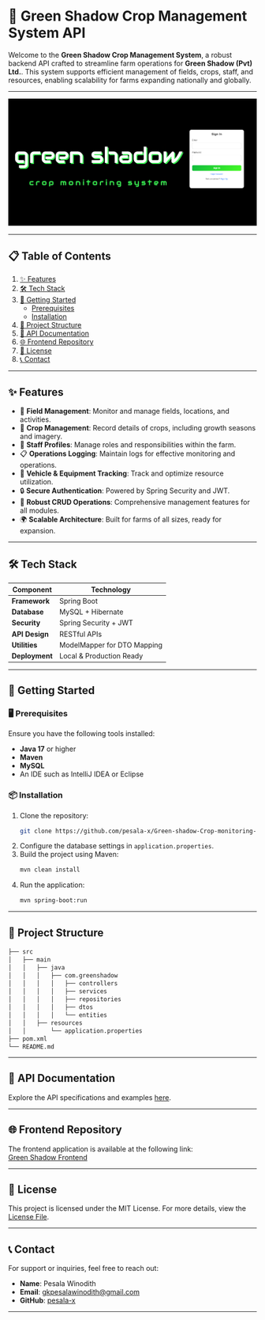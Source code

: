 # 🌿 **Green Shadow Crop Management System API**

Welcome to the **Green Shadow Crop Management System**, a robust backend API crafted to streamline farm operations for **Green Shadow (Pvt) Ltd.**. This system supports efficient management of fields, crops, staff, and resources, enabling scalability for farms expanding nationally and globally.

---

![Green Shadow](/img.png)

---

## 📋 **Table of Contents**

1. [✨ Features](#-features)
2. [🛠 Tech Stack](#-tech-stack)
3. [🚀 Getting Started](#-getting-started)
   - [Prerequisites](#prerequisites)
   - [Installation](#installation)
4. [📂 Project Structure](#-project-structure)
5. [📜 API Documentation](#-api-documentation)
6. [🌐 Frontend Repository](#-frontend-repository)
7. [📄 License](#-license)
8. [📞 Contact](#-contact)

---

## ✨ **Features**

- 🌾 **Field Management**: Monitor and manage fields, locations, and activities.
- 🌱 **Crop Management**: Record details of crops, including growth seasons and imagery.
- 👥 **Staff Profiles**: Manage roles and responsibilities within the farm.
- 📋 **Operations Logging**: Maintain logs for effective monitoring and operations.
- 🚜 **Vehicle & Equipment Tracking**: Track and optimize resource utilization.
- 🔒 **Secure Authentication**: Powered by Spring Security and JWT.
- 💾 **Robust CRUD Operations**: Comprehensive management features for all modules.
- 🌍 **Scalable Architecture**: Built for farms of all sizes, ready for expansion.

---

## 🛠 **Tech Stack**

| **Component**   | **Technology**      |
|------------------|---------------------|
| **Framework**    | Spring Boot         |
| **Database**     | MySQL + Hibernate   |
| **Security**     | Spring Security + JWT |
| **API Design**   | RESTful APIs        |
| **Utilities**    | ModelMapper for DTO Mapping |
| **Deployment**   | Local & Production Ready |

---

## 🚀 **Getting Started**

### 🖥 Prerequisites

Ensure you have the following tools installed:

- **Java 17** or higher
- **Maven**
- **MySQL**
- An IDE such as IntelliJ IDEA or Eclipse

### 📦 Installation

1. Clone the repository:
   ```bash
   git clone https://github.com/pesala-x/Green-shadow-Crop-monitoring-system.git
   ```
2. Configure the database settings in `application.properties`.
3. Build the project using Maven:
   ```bash
   mvn clean install
   ```
4. Run the application:
   ```bash
   mvn spring-boot:run
   ```

---

## 📂 **Project Structure**

```plaintext
├── src
│   ├── main
│   │   ├── java
│   │   │   ├── com.greenshadow
│   │   │   │   ├── controllers
│   │   │   │   ├── services
│   │   │   │   ├── repositories
│   │   │   │   ├── dtos
│   │   │   │   └── entities
│   │   ├── resources
│   │       └── application.properties
├── pom.xml
└── README.md
```

---

## 📜 **API Documentation**

Explore the API specifications and examples [here](https://documenter.getpostman.com/view/).

---

## 🌐 **Frontend Repository**

The frontend application is available at the following link:  
[Green Shadow Frontend](https://github.com/pesala-x/Green-shadow-Crop-monitoring-system/tree/master/crop-monitor-frontend)

---

## 📄 **License**

This project is licensed under the MIT License. For more details, view the [License File](LICENSE).

---

## 📞 **Contact**

For support or inquiries, feel free to reach out:

- **Name**: Pesala Winodith
- **Email**: [gkpesalawinodith@gmail.com](mailto:gkpesalawinodith@gmail.com)
- **GitHub**: [pesala-x](https://github.com/pesala-x)

---

